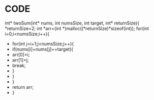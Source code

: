 # CODE

 int* twoSum(int* nums, int numsSize, int target, int* returnSize){
 *returnSize=2;
 int *arr=(int *)malloc((*returnSize)*sizeof(int));
 for(int i=0;i<numsSize;i++){
- for(int j=i+1;j<numsSize;j++){
- if(nums[i]+nums[j]==target){
- arr[0]=i;
- arr[1]=j;
- break;
- }
- }
- }
- return arr;
- }
